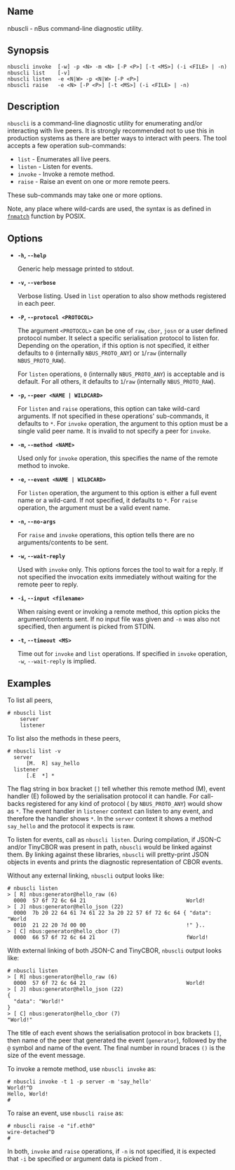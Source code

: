 ## Name

nbuscli - nBus command-line diagnostic utility.

## Synopsis

    nbuscli invoke  [-w] -p <N> -m <N> [-P <P>] [-t <MS>] (-i <FILE> | -n)
    nbuscli list    [-v]
    nbuscli listen  -e <N|W> -p <N|W> [-P <P>]
    nbuscli raise   -e <N> [-P <P>] [-t <MS>] (-i <FILE> | -n)

## Description

`nbuscli` is a command-line diagnostic utility for enumerating and/or interacting with live peers. It is strongly
recommended not to use this in production systems as there are better ways to interact with peers. The tool accepts a
few operation sub-commands:

* `list` - Enumerates all live peers.
* `listen` - Listen for events.
* `invoke` - Invoke a remote method.
* `raise` - Raise an event on one or more remote peers.

These sub-commands may take one or more options.

Note, any place where wild-cards are used, the syntax is as defined in
[`fnmatch`](https://pubs.opengroup.org/onlinepubs/9699919799/functions/fnmatch.html) function by POSIX.

## Options

* **`-h`, `--help`**

    Generic help message printed to stdout.

* **`-v`, `--verbose`**

    Verbose listing. Used in `list` operation to also show methods registered in each peer.

* **`-P`, `--protocol <PROTOCOL>`**

    The argument `<PROTOCOL>` can be one of `raw`, `cbor`, `josn` or a user defined protocol number. It select a
    specific serialisation protocol to listen for. Depending on the operation, if this option is not specified, it
    either defaults to `0` (internally `NBUS_PROTO_ANY`) or `1`/`raw` (internally `NBUS_PROTO_RAW`).

    For `listen` operations, `0` (internally `NBUS_PROTO_ANY`) is acceptable and is default. For all others, it
    defaults to `1`/`raw` (internally `NBUS_PROTO_RAW`).

* **`-p`, `--peer <NAME | WILDCARD>`**

    For `listen` and `raise` operations, this option can take wild-card arguments. If not specified in these operations'
    sub-commands, it defaults to `*`. For `invoke` operation, the argument to this option must be a single valid peer
    name. It is invalid to not specify a peer for `invoke`.

* **`-m`, `--method <NAME>`**

    Used only for `invoke` operation, this specifies the name of the remote method to invoke.

* **`-e`, `--event <NAME | WILDCARD>`**

    For `listen` operation, the argument to this option is either a full event name or a wild-card. If not specified, it
    defaults to `*`. For `raise` operation, the argument must be a valid event name.

* **`-n`, `--no-args`**

    For `raise` and `invoke` operations, this option tells there are no arguments/contents to be sent.

* **`-w`, `--wait-reply`**

    Used with `invoke` only. This options forces the tool to wait for a reply. If not specified the invocation exits
    immediately without waiting for the remote peer to reply.

* **`-i`, `--input <filename>`**

    When raising event or invoking a remote method, this option picks the argument/contents sent. If no input file was
    given and `-n` was also not specified, then argument is picked from STDIN.

* **`-t`, `--timeout <MS>`**

    Time out for `invoke` and `list` operations. If specified in `invoke` operation, `-w`, `--wait-reply` is implied.

## Examples

To list all peers,

    # nbuscli list
        server
        listener

To list also the methods in these peers,

    # nbuscli list -v
      server
          [M.  R] say_hello
      listener
          [.E  *] *

The flag string in box bracket `[]` tell whether this remote method (M), event handler (E) followed by the serialisation
protocol it can handle. For call-backs registered for any kind of protocol ( by `NBUS_PROTO_ANY`) would show as `*`. The
event handler in `listener` context can listen to any event, and therefore the handler shows `*`. In the `server`
context it shows a method `say_hello` and the protocol it expects is raw.

To listen for events, call as `nbuscli listen`. During compilation, if JSON-C and/or TinyCBOR was present in path,
`nbuscli` would be linked against them. By linking against these libraries, `nbuscli` will pretty-print JSON objects in
events and prints the diagnostic representation of CBOR events.

Without any external linking, `nbuscli` output looks like:

    # nbuscli listen
    > [ R] nbus:generator@hello_raw (6)
      0000  57 6f 72 6c 64 21                                World!
    > [ J] nbus:generator@hello_json (22)
      0000  7b 20 22 64 61 74 61 22 3a 20 22 57 6f 72 6c 64 { "data": "World
      0010  21 22 20 7d 00 00                                !" }..
    > [ C] nbus:generator@hello_cbor (7)
      0000  66 57 6f 72 6c 64 21                             fWorld!

With external linking of both JSON-C and TinyCBOR, `nbuscli` output looks like:

    # nbuscli listen
    > [ R] nbus:generator@hello_raw (6)
      0000  57 6f 72 6c 64 21                                World!
    > [ J] nbus:generator@hello_json (22)
    {
      "data": "World!"
    }
    > [ C] nbus:generator@hello_cbor (7)
    "World!"

The title of each event shows the serialisation protocol in box brackets `[]`, then name of the peer that generated the
event (`generator`), followed by the `@` symbol and name of the event. The final number in round braces `()` is the size
of the event message.

To invoke a remote method, use `nbuscli invoke` as:

    # nbuscli invoke -t 1 -p server -m 'say_hello'
    World!^D
    Hello, World!
    #

To raise an event, use `nbuscli raise` as:

    # nbuscli raise -e "if.eth0"
    wire-detached^D
    #

In both, `invoke` and `raise` operations, if `-n` is not specified, it is expected that `-i` be specified or argument
data is picked from <STDIN>.
